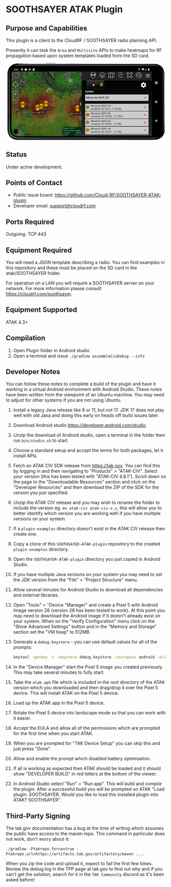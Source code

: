 # SOOTHSAYER ATAK Plugin

## Purpose and Capabilities

This plugin is a client to the CloudRF / SOOTHSAYER radio planning API. 

Presently it can task the `Area` and `Multisite` APIs to make heatmaps for RF propagation based upon system templates loaded from the SD card.

![SOOTHSAYER ATAK plugin](help/soothsayer_atak.jpg "SOOTHSAYER ATAK plugin")

## Status

Under active development.

## Points of Contact

- Public issue board: https://github.com/Cloud-RF/SOOTHSAYER-ATAK-plugin
- Developer email: [support@cloudrf.com](mailto:support@cloudrf.com)

## Ports Required

Outgoing: TCP 443

## Equipment Required

You will need a JSON template describing a radio. You can find examples in this repository and these must be placed on the SD card in the atak/SOOTHSAYER folder.

For operation on a LAN you will require a SOOTHSAYER server on your network. For more information please consult https://cloudrf.com/soothsayer.

## Equipment Supported

ATAK 4.3+

## Compilation

1. Open Plugin folder in Android studio
2. Open a terminal and issue `./gradlew assembleCivDebug --info`

## Developer Notes

You can follow these notes to complete a build of the plugin and have it working in a virtual Android environment with Android Studio. These notes have been written from the viewpoint of an Ubuntu machine. You may need to adjust for other systems if you are not using Ubuntu.

1. Install a legacy Java release like 8 or 11, but not 17. JDK 17 does not play well with old Java and doing this early on heads off build issues later.
2. Download Android studio https://developer.android.com/studio.
3. Unzip the download of Android studio, open a terminal in the folder then run `bin/studio.sh` to start.
4. Choose a standard setup and accept the terms for both packages, let it install APIs.
5. Fetch an ATAK CIV SDK release from https://tak.gov. You can find this by logging in and then navigating to "Products" > "ATAK-CIV". Select your version (this has been tested with "ATAK-CIV 4.8.1"). Scroll down on the page to the "Downloadable Resources" section and click on the "Developer Resources" and then download the ZIP of the SDK for the version you just specified.
6. Unzip the ATAK CIV release and you may wish to rename the folder to include the version eg. `mv atak-civ atak-civ-x.x`, this will allow you to better identify which version you are working with if you have multiple versions on your system.
7. If a `plugin-examples` directory doesn't exist in the ATAK CIV release then create one.
8. Copy a clone of this `SOOTHSAYER-ATAK-plugin` repository to the created `plugin-examples` directory.
9. Open the `SOOTHSAYER-ATAK-plugin` directory you just copied in Android Studio.
10. If you have multiple Java versions on your system you may need to set the JDK version from the "File" > "Project Structure" menu.
11. Allow several minutes for Android Studio to download all dependencies and external libraries.
12. Open "Tools" > "Device "Manager" and create a Pixel 5 with Android Image version 28 (version 28 has been tested to work). At this point you may need to download the Android image if it doesn't already exist on your system. When on the "Verify Configuration" menu click on the "Show Advanced Settings" button and in the "Memory and Storage" section set the "VM heap" to 512MB.
13. Generate a `debug.keystore` - you can use default values for all of the prompts:
    
    ```bash
    keytool -genkey -v -keystore debug.keystore -storepass android -alias androiddebugkey -keypass android -keyalg RSA -keysize 2048 -validity 10000
    ```
    
14. In the "Device Manager" start the Pixel 5 image you created previously. This may take several minutes to fully start.
15. Take the `atak.apk` file which is included in the root directory of the ATAK version which you downloaded and then drag/drop it over the Pixel 5 device. This will install ATAK on the Pixel 5 device.
16. Load up the ATAK app in the Pixel 5 device.
17. Rotate the Pixel 5 device into landscape mode so that you can work with it easier.
18. Accept the EULA and allow all of the permissions which are prompted for the first time when you start ATAK.
19. When you are prompted for "TAK Device Setup" you can skip this and just press "Done".
20. Allow and enable the prompt which disabled battery optimisation.
21. If all is working as expected then ATAK should be loaded and it should show "DEVELOPER BUILD" in red letters at the bottom of the viewer.
22. In Android Studio select "Run" > "Run app". This will build and compile the plugin. After a successful build you will be prompted on ATAK "Load plugin: SOOTHSAYER. Would you like to load this installed plugin into ATAK? SOOTHSAYER".

## Third-Party Signing

The tak.gov documentation has a bug at the time of writing which assumes the public have access to the maven repo.
This command in particular does not work, don't worry about it:

```
./gradlew -Ptakrepo.force=true -Ptakrepo.url=https://artifacts.tak.gov/artifactory/maven ....
```
When you zip the code and upload it, expect to fail the first few times. Review the debug.log in the TPP page at tak.gov to find out why and if you can't get the solution, search for it in the `TAK Community` discord as it's been asked before!


